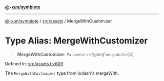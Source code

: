 [**@-xun/symbiote**](../../../README.md)

***

[@-xun/symbiote](../../../README.md) / [src/assets](../README.md) / MergeWithCustomizer

# Type Alias: MergeWithCustomizer

> **MergeWithCustomizer**: `Parameters`\<*typeof* `mergeWith`\>\[`2`\]

Defined in: [src/assets.ts:609](https://github.com/Xunnamius/symbiote/blob/261741e26a03ae661b506c3872cb86af79a07f11/src/assets.ts#L609)

The `MergeWithCustomizer` type from lodash's mergeWith.
